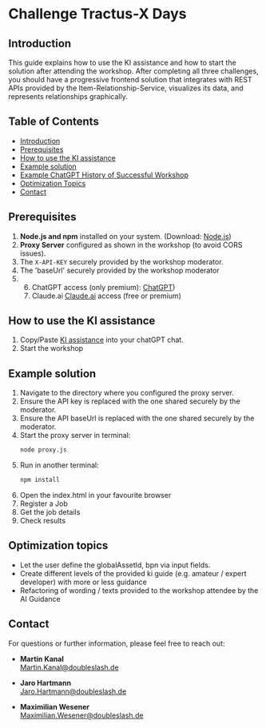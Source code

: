 # Challenge Tractus-X Days

## Introduction
This guide explains how to use the KI assistance and how to start the solution after
attending the workshop. After completing all three challenges,
you should have a progressive frontend solution that integrates
with REST APIs provided by the Item-Relationship-Service, visualizes its data, and represents relationships graphically.

## Table of Contents

- [Introduction](#introduction)
- [Prerequisites](#prerequisites)
- [How to use the KI assistance](#how-to-use-the-ki-assistance)
- [Example solution](#example-solution)
- [Example ChatGPT History of Successful Workshop](#example-chatgpt-history-of-successful-workshop)
- [Optimization Topics](#optimization-topics)
- [Contact](#contact)

## Prerequisites

1. **Node.js and npm** installed on your system. (Download: [Node.js](https://nodejs.org/))
2. **Proxy Server** configured as shown in the workshop (to avoid CORS issues).
3. The `X-API-KEY` securely provided by the workshop moderator.
4. The 'baseUrl' securely provided by the workshop moderator
5. 
   6. ChatGPT access (only premium): [ChatGPT](https://chatgpt.com/))
   7. Claude.ai [Claude.ai](https://claude.ai/new) access (free or premium)

## How to use the KI assistance
1. Copy/Paste [KI assistance](ki-guide.md) into your chatGPT chat.
2. Start the workshop

## Example solution
1. Navigate to the directory where you configured the proxy server.
2. Ensure the API key is replaced with the one shared securely by the moderator.
3. Ensure the API baseUrl is replaced with the one shared securely by the moderator.
4. Start the proxy server in terminal:
   ```bash
   node proxy.js
5. Run in another terminal:
   ```bash
   npm install
6. Open the index.html in your favourite browser
7. Register a Job
8. Get the job details
9. Check results

## Optimization topics
- Let the user define the globalAssetId, bpn via input fields.
- Create different levels of the provided ki guide (e.g. amateur / expert developer) with more or less guidance
- Refactoring of wording / texts provided to the workshop attendee by the AI Guidance

## Contact

For questions or further information, please feel free to reach out:

- **Martin Kanal**  
  [Martin.Kanal@doubleslash.de](mailto:Martin.Kanal@doubleslash.de)

- **Jaro Hartmann**  
  [Jaro.Hartmann@doubleslash.de](mailto:Jaro.Hartmann@doubleslash.de)

- **Maximilian Wesener**  
  [Maximilian.Wesener@doubleslash.de](mailto:Maximilian.Wesener@doubleslash.de)
